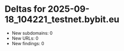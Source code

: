 # Deltas for 2025-09-18_104221_testnet.bybit.eu
- New subdomains: 0
- New URLs: 0
- New findings: 0
